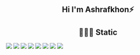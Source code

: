 <h2 align='center'>Hi I'm Ashrafkhon⚡</h2>
<h2 align='center'>🧑🏼‍🏭 Static</h2>



<div >
<img src="https://img.shields.io/badge/Codecov-F01F7A?style=for-the-badge&logo=Codecov&logoColor=white" />
<img src="https://img.shields.io/badge/Google%20Analytics-E37400?style=for-the-badge&logo=google%20analytics&logoColor=white" />
<img src="https://img.shields.io/badge/hotjar-FD3A5C?style=for-the-badge&logo=hotjar&logoColor=white" />
<img src="https://img.shields.io/badge/Kibana-005571?style=for-the-badge&logo=Kibana&logoColor=white" /> 
<img src="https://img.shields.io/badge/Matomo-3152A0?style=for-the-badge&logo=Matomo&logoColor=white" />           
<img src="https://img.shields.io/badge/Sonarqube-5190cf?style=for-the-badge&logo=sonarqube&logoColor=white" />        
<img src="https://img.shields.io/badge/Tableau-E97627?style=for-the-badge&logo=Tableau&logoColor=white" />      
<img src="https://img.shields.io/badge/WakaTime-000000?style=for-the-badge&logo=WakaTime&logoColor=white" />
</div>

